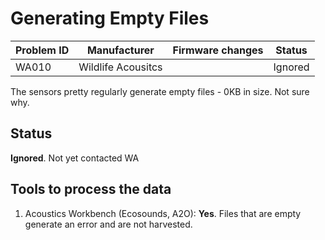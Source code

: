 # Generating Empty Files

|Problem ID | Manufacturer      | Firmware changes | Status              |
|-----------|-------------------|------------------|---------------------|
|WA010         |Wildlife Acousitcs |                  |   Ignored     |

The sensors pretty regularly generate empty files - 0KB in size. Not sure why.

## Status

**Ignored**. Not yet contacted WA

## Tools to process the data

1. Acoustics Workbench (Ecosounds, A2O): **Yes**. Files that are empty generate an error and are not 
harvested.